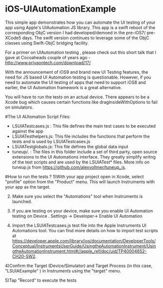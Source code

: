 # iOS-UIAutomationExample
This simple app demonstrates how you can automate the UI testing of your app using Apple's UIAutomation JS library.
This app is a swift reboot of the corresponding ObjC version I had developed/demoed in the pre-iOS7/ pre-XCode5 days.
The swift version continues to leverage some of the ObjC classes using Swift-ObjC bridging facility.

For a primer on UIAutomation testing , please check out this short talk that I gave at Cocoaheads couple of years ago -http://www.priyaontech.com/download/17/

With the announcement of iOS9 and brand new UI Testing features, the need for JS based UI Automation testing is questionable.
However, if you need to automate the UI testing of  apps that need to support iOS8 and earlier, the UI Automation framework 
is a great alternative. 

You will have to run the tests on an actual device. There appears to be a Xcode bug which causes certain functions like
dragInsideWithOptions to fail on simulators.


#The UI AUtomation Script Files:
- LSUIATestcases.js : This file defines the main test cases to be executed against the app
- LSUIATesthelpers.js: This file includes the functions that perform the tests and is used by LSUIATestcases.js
- LSUIATestglobals.js: This file defines the global data input
- tuneup/*.* : The files in this folder include a set of third party, open source extensions to the UI Automations interface. They greatly simplify writng of the test scripts and are used by the LSUIATest* files. More info on tuneup.js from https://github.com/alexvollmer/tuneup_js.



#How to run the tests ?
1)With your app project open in Xcode, select "profile" option from the "Product" menu. This will launch Instruments with your app as the target.

2) Make sure you select the "Automations" tool when Instruments is launched.

3) If you are testing on your device, make sure you enable UI Automation testing on Device . Settings -> Developer-> Enable UI Automation

4) Import the LSUIATestcases.js test file into the Apple Instruments UI Automations tool. You can find more details on how to import test scripts at https://developer.apple.com/library/ios/documentation/DeveloperTools/Conceptual/InstrumentsUserGuide/UsingtheAutomationInstrument/UsingtheAutomationInstrument.html#//apple_ref/doc/uid/TP40004652-CH20-SW2.

4)Confirm the Target (Device/Simulator) and Target Process (in this case, "LSUIAExample" ) in Instruments using the "target" menu.

5)Tap "Record" to execute the tests
